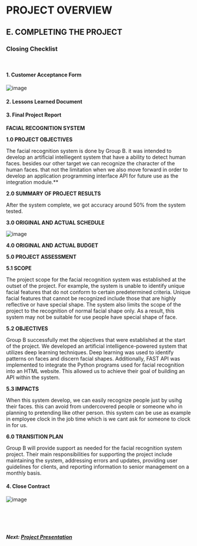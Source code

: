 # PROJECT OVERVIEW

## E. COMPLETING THE PROJECT
### Closing Checklist
<br>

#### 1. Customer Acceptance Form

![image](https://user-images.githubusercontent.com/121177884/211193361-b4e19b0e-945c-4ba8-8d9c-f254f4604c62.png)



#### 2. Lessons Learned Document

#### 3. Final Project Report
**FACIAL RECOGNITION SYSTEM**

**1.0 PROJECT OBJECTIVES**

The facial recognition system is done by Group B. it was intended to develop an artificial intelliegent system that have a ability to detect human faces. besides our other target we can recognize the character of the human faces. that not the limitation when we also move forward in order to develop an application programming interface API for future use as the integration module.**

**2.0 SUMMARY OF PROJECT RESULTS**

After the system complete, we got accuracy around 50% from the system tested. 

**3.0 ORIGINAL AND ACTUAL SCHEDULE**

![image](https://user-images.githubusercontent.com/121177884/211190647-b44c0b67-cd55-402a-8258-e92360909440.png)

**4.0 ORIGINAL AND ACTUAL BUDGET**

**5.0 PROJECT ASSESSMENT**

**5.1 SCOPE**

The project scope for the facial recognition system was established at the outset of the project. For example, the system is unable to identify unique facial features that do not conform to certain predetermined criteria. Unique facial features that cannot be recognized include those that are highly reflective or have special shape. The system also limits the scope of the project to the recognition of normal facial shape only. As a result, this system may not be suitable for use people have special shape of face.

**5.2 OBJECTIVES**

Group B successfully met the objectives that were established at the start of the project. We developed an artificial intelligence-powered system that utilizes deep learning techniques. Deep learning was used to identify patterns on faces and discern facial shapes. Additionally, FAST API was implemented to integrate the Python programs used for facial recognition into an HTML website. This allowed us to achieve their goal of building an API within the system.

**5.3 IMPACTS**

When this system develop, we can easily recognize people just by usihg their faces. this can avoid from undercovered people or someone who in planning to pretending like other person. this system can be use as example in employee clock in the job time which is we cant ask for someone to clock in for us.

**6.0 TRANSITION PLAN**

Group B will provide support as needed for the facial recognition system project. Their main responsibilities for supporting the project include maintaining the system, addressing errors and updates, providing user guidelines for clients, and reporting information to senior management on a monthly basis.

#### 4. Close Contract

![image](https://user-images.githubusercontent.com/121177884/211194183-a8cb32c0-52ea-46ff-b913-82eb47361858.png)


<br><br><br>
##### Next: [Project Presentation](F-PROJECT_PRESENTATION.md)
